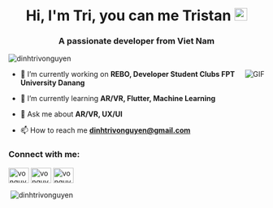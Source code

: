 <h1 align="center"> Hi, I'm Tri, you can me Tristan <img src="https://media.giphy.com/media/hvRJCLFzcasrR4ia7z/giphy.gif" width="25px"> </h1>
<h3 align="center">A passionate developer from Viet Nam</h3>

<p align="left"> <img src="https://komarev.com/ghpvc/?username=dinhtrivonguyen&label=Profile%20views&color=0e75b6&style=flat" alt="dinhtrivonguyen" /> </p>
<img align="right" alt="GIF" src="https://media.giphy.com/media/xT1Ra5VqCwngifUBck/giphy.gif" />

- 🔭 I’m currently working on **REBO, Developer Student Clubs FPT University Danang**

- 🌱 I’m currently learning **AR/VR, Flutter, Machine Learning**

- 💬 Ask me about **AR/VR, UX/UI**

- 📫 How to reach me **dinhtrivonguyen@gmail.com**

<h3 align="left">Connect with me:</h3>
<p align="left">
<a href="https://linkedin.com/in/vonguyendinhtri" target="blank"><img align="center" src="https://cdn.jsdelivr.net/npm/simple-icons@3.0.1/icons/linkedin.svg" alt="vonguyendinhtri" height="30" width="40" /></a>
<a href="https://fb.com/vonguyendinhtri" target="blank"><img align="center" src="https://cdn.jsdelivr.net/npm/simple-icons@3.0.1/icons/facebook.svg" alt="vonguyendinhtri" height="30" width="40" /></a>
<a href="https://instagram.com/vonguyen_dinhtri" target="blank"><img align="center" src="https://cdn.jsdelivr.net/npm/simple-icons@3.0.1/icons/instagram.svg" alt="vonguyen_dinhtri" height="30" width="40" /></a>
</p>

<p>&nbsp;<img align="center" src="https://github-readme-stats.vercel.app/api?username=dinhtrivonguyen&show_icons=true&locale=en" alt="dinhtrivonguyen" /></p>
